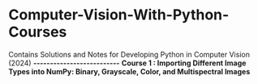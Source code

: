 # Computer-Vision-With-Python-Courses
Contains Solutions and Notes for Developing Python in Computer Vision (2024)
**--------------------------**
**Course 1 : Importing Different Image Types into NumPy: Binary, Grayscale, Color, and Multispectral Images**

